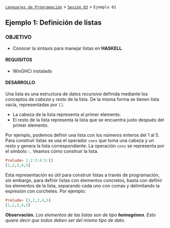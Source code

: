 [`Lenguajes de Programación`](../../README.md) > [`Sesión 03`](../README.md) > `Ejemplo 01`

## Ejemplo 1: Definición de listas

### OBJETIVO

- Conocer la sintaxis para manejar listas en __HASKELL__.

#### REQUISITOS

- WinGHCi instalado

#### DESARROLLO

Una lista es una estructura de datos *recursiva* definida mediante los conceptos de *cabeza* y *resto* de la lista. De la misma forma se tienen lista vacía, representadas por `[]`.

   - La cabeza de la lista representa al primer elemento.
   - El resto de la lista representa la lista que se encuentra justo después del primer elemento.
   
Por ejemplo, podemos definir una lista con los números enteros del 1 al 5. Para construir listas se usa el operador `cons` que toma una cabeza y un resto y genera la lista correspondiente. La operación `cons` se representa por el símbolo `:`. Veamos cómo construir la lista.

```haskell
Prelude> 1:2:3:4:5:[]
[1,2,3,4,5]
```

Esta representación es útil para construir listas a través de programación, sin embargo, para definir listas con elementos concretos, basta con definir los elementos de la lista, separando cada uno con comas y delimitando la expresión con corchetes. Por ejemplo:

```haskell
Prelude> [1,2,3,4,5]
[1,2,3,4,5]
```

**Observación.** *Los elementos de las listas son de tipo **homogéneo**. Esto quiere decir que todos deben ser del mismo tipo de dato*.
